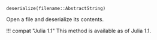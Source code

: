 ```
deserialize(filename::AbstractString)
```

Open a file and deserialize its contents.

!!! compat "Julia 1.1"
    This method is available as of Julia 1.1.

